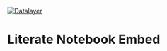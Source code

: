 [![Datalayer](https://assets.datalayer.design/datalayer-25.svg)](https://datalayer.io)

# Literate Notebook Embed
